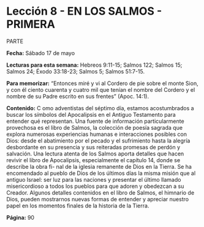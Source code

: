 # Lección 8 - EN LOS SALMOS - PRIMERA

PARTE

**Fecha:** Sábado 17 de mayo

**Lecturas para esta semana:** Hebreos 9:11-15; Salmos 122; Salmos
15; Salmos 24; Éxodo 33:18-23; Salmos 5; Salmos 51:7-15.

**Para memorizar:** “Entonces miré y vi al Cordero de pie sobre el monte Sion, y con él ciento cuarenta
y cuatro mil que tenían el nombre del Cordero y el nombre de su Padre escrito en
sus frentes” (Apoc. 14:1).

**Contenido:**
C
omo adventistas del séptimo día, estamos acostumbrados a buscar los
símbolos del Apocalipsis en el Antiguo Testamento para entender qué
representan. Una fuente de información particularmente provechosa
es el libro de Salmos, la colección de poesía sagrada que explora numerosas
experiencias humanas e interacciones posibles con Dios: desde el abatimiento
por el pecado y el sufrimiento hasta la alegría desbordante en su presencia y
sus reiteradas promesas de perdón y salvación.
Una lectura atenta de los Salmos aporta detalles que hacen revivir el libro
de Apocalipsis, especialmente el capítulo 14, donde se describe la obra fi-
nal de la iglesia remanente de Dios en la Tierra. Se ha encomendado al pueblo
de Dios de los últimos días la misma misión que al antiguo Israel: ser luz para
las naciones y presentar el último llamado misericordioso a todos los pueblos
para que adoren y obedezcan a su Creador.
Algunos detalles contenidos en el libro de Salmos, el himnario de Dios,
pueden mostrarnos nuevas formas de entender y apreciar nuestro papel en los
momentos finales de la historia de la Tierra.

**Página:** 90
